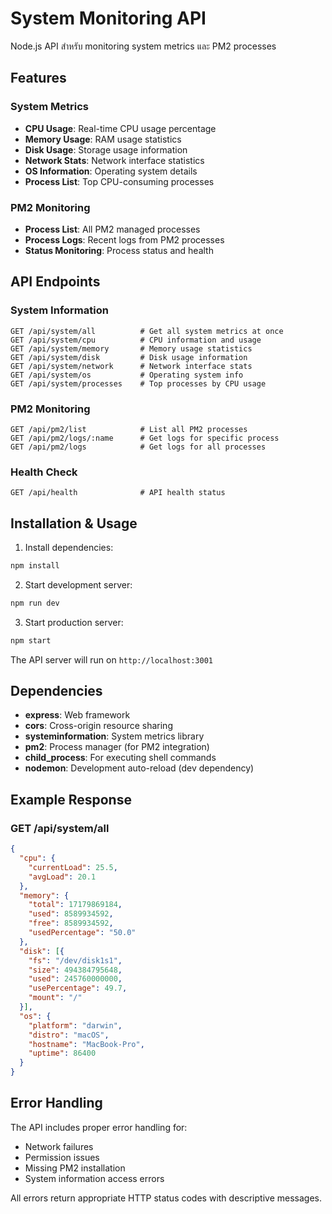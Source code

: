 # System Monitoring API

Node.js API สำหรับ monitoring system metrics และ PM2 processes

## Features

### System Metrics
- **CPU Usage**: Real-time CPU usage percentage
- **Memory Usage**: RAM usage statistics
- **Disk Usage**: Storage usage information
- **Network Stats**: Network interface statistics
- **OS Information**: Operating system details
- **Process List**: Top CPU-consuming processes

### PM2 Monitoring
- **Process List**: All PM2 managed processes
- **Process Logs**: Recent logs from PM2 processes
- **Status Monitoring**: Process status and health

## API Endpoints

### System Information
```
GET /api/system/all          # Get all system metrics at once
GET /api/system/cpu          # CPU information and usage
GET /api/system/memory       # Memory usage statistics
GET /api/system/disk         # Disk usage information
GET /api/system/network      # Network interface stats
GET /api/system/os           # Operating system info
GET /api/system/processes    # Top processes by CPU usage
```

### PM2 Monitoring
```
GET /api/pm2/list            # List all PM2 processes
GET /api/pm2/logs/:name      # Get logs for specific process
GET /api/pm2/logs            # Get logs for all processes
```

### Health Check
```
GET /api/health              # API health status
```

## Installation & Usage

1. Install dependencies:
```bash
npm install
```

2. Start development server:
```bash
npm run dev
```

3. Start production server:
```bash
npm start
```

The API server will run on `http://localhost:3001`

## Dependencies

- **express**: Web framework
- **cors**: Cross-origin resource sharing
- **systeminformation**: System metrics library
- **pm2**: Process manager (for PM2 integration)
- **child_process**: For executing shell commands
- **nodemon**: Development auto-reload (dev dependency)

## Example Response

### GET /api/system/all
```json
{
  "cpu": {
    "currentLoad": 25.5,
    "avgLoad": 20.1
  },
  "memory": {
    "total": 17179869184,
    "used": 8589934592,
    "free": 8589934592,
    "usedPercentage": "50.0"
  },
  "disk": [{
    "fs": "/dev/disk1s1",
    "size": 494384795648,
    "used": 245760000000,
    "usePercentage": 49.7,
    "mount": "/"
  }],
  "os": {
    "platform": "darwin",
    "distro": "macOS",
    "hostname": "MacBook-Pro",
    "uptime": 86400
  }
}
```

## Error Handling

The API includes proper error handling for:
- Network failures
- Permission issues
- Missing PM2 installation
- System information access errors

All errors return appropriate HTTP status codes with descriptive messages.